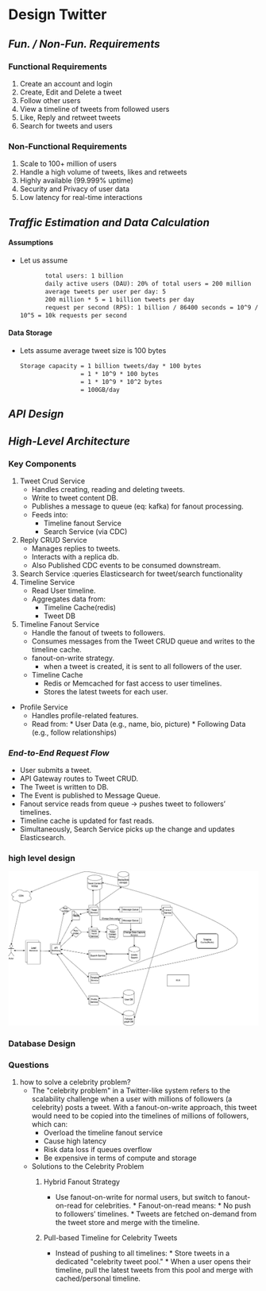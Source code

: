 # Design Twitter

## _Fun. / Non-Fun. Requirements_
### Functional Requirements
1. Create an account and login
2. Create, Edit and Delete a tweet
3. Follow other users
4. View a timeline of tweets from followed users
5. Like, Reply and retweet tweets
6. Search for tweets and users

### Non-Functional Requirements

1. Scale to 100+ million of users
2. Handle a high volume of tweets, likes and retweets
3. Highly available (99.999% uptime)
4. Security and Privacy of user data
5. Low latency for real-time interactions

## _Traffic Estimation and Data Calculation_
#### Assumptions
* Let us assume
   ```text
          total users: 1 billion 
          daily active users (DAU): 20% of total users = 200 million
          average tweets per user per day: 5
          200 million * 5 = 1 billion tweets per day
          request per second (RPS): 1 billion / 86400 seconds = 10^9 / 10^5 = 10k requests per second
   ```
#### Data Storage
* Lets assume average tweet size is 100 bytes
   ```text
   Storage capacity = 1 billion tweets/day * 100 bytes
                    = 1 * 10^9 * 100 bytes
                    = 1 * 10^9 * 10^2 bytes
                    = 100GB/day 
   ```
## _API Design_
 
      
## _High-Level Architecture_
### Key Components

1. Tweet Crud Service
   * Handles creating, reading and deleting tweets.
   * Write to tweet content DB. 
   * Publishes a message to queue (eq: kafka) for fanout processing.
   * Feeds into: 
     * Timeline fanout Service
     * Search Service (via CDC)
2. Reply CRUD Service
   * Manages replies to tweets.
   * Interacts with a replica db.
   * Also Published CDC events to be consumed downstream.
3. Search Service :queries Elasticsearch for tweet/search functionality
4. Timeline Service
   * Read User timeline.
   * Aggregates data from: 
       * Timeline Cache(redis)
       * Tweet DB
5. Timeline Fanout Service
   * Handle the fanout of tweets to followers.
   * Consumes messages from the Tweet CRUD queue and writes to the timeline cache.
   * fanout-on-write strategy.
       * when a tweet is created, it is sent to all followers of the user.
   * Timeline Cache
       * Redis or Memcached for fast access to user timelines.
       * Stores the latest tweets for each user.
* Profile Service
  * Handles profile-related features. 
  * Read from:
        * User Data (e.g., name, bio, picture)
        * Following Data (e.g., follow relationships)
### _End-to-End Request Flow_
* User submits a tweet.
* API Gateway routes to Tweet CRUD.
* The Tweet is written to DB.
* The Event is published to Message Queue.
* Fanout service reads from queue → pushes tweet to followers’ timelines.
* Timeline cache is updated for fast reads.
* Simultaneously, Search Service picks up the change and updates Elasticsearch.


### high level design
![high level design](./images/Twitter_System_Design.png)

### Database Design

### Questions
1. how to solve a celebrity problem?
   * The "celebrity problem" in a Twitter-like system refers to the scalability challenge when a user with millions of followers (a celebrity) posts a tweet. With a fanout-on-write approach, this tweet would need to be copied into the timelines of millions of followers, which can:
       * Overload the timeline fanout service
       * Cause high latency
       * Risk data loss if queues overflow
       * Be expensive in terms of compute and storage
   * Solutions to the Celebrity Problem
      1. Hybrid Fanout Strategy
          * Use fanout-on-write for normal users, but switch to fanout-on-read for celebrities.
                * Fanout-on-read means:
                       * No push to followers’ timelines.
                       * Tweets are fetched on-demand from the tweet store and merge with the timeline.

     2. Pull-based Timeline for Celebrity Tweets
          * Instead of pushing to all timelines:
                * Store tweets in a dedicated "celebrity tweet pool."
                * When a user opens their timeline, pull the latest tweets from this pool and merge with cached/personal timeline.
